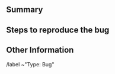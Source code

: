 ## Summary

<!-- Provide a general summary of the issue in the Title above -->

## Steps to reproduce the bug

<!-- Provide a link to a live example, or an unambiguous set of steps to -->
<!-- reproduce this bug. Include code to reproduce, if relevant -->

## Other Information

<!-- Which browser were you using?) -->

<!-- (Which OS were you using?) -->

<!-- Do not remove -->

/label ~"Type: Bug"
